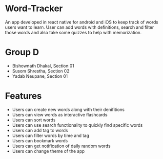 # Word-Tracker

An app developed in react native for android and iOS to keep track of words users want to learn. User can add words with definitions, search and filter those words and also take some quizzes to help with memorization.

# Group D
- Bishownath Dhakal, Section 01
- Susom Shrestha, Section 02
- Yadab Neupane, Section 01

# Features

- Users can create new words along with their denifitions
- Users can view words as interactive flashcards
- Users can sort words
- Users can use search functionality to quickly find specific words
- Users can add tag to words
- Users can filter words by time and tag
- Users can bookmark words
- Users can get notification of daily random words
- Users can change theme of the app